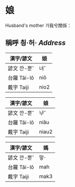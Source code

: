 # 娘
Husband's mother
가我兮關係：

## 稱呼 칑·허· _Address_

漢字/諺文 | 娘
--- | ---
諺文 깐-뿐ˆ | 녀ˆ
台羅 Tâi-lô | niô
戴字 Taiji | nio2


漢字/諺文 | 娘
--- | ---
諺文 깐-뿐ˆ | ᄂᆤˆ
台羅 Tâi-lô | niâu
戴字 Taiji | niau2


漢字/諺文 | 媽
--- | ---
諺文 깐-뿐ˆ | 맣·
台羅 Tâi-lô | mah
戴字 Taiji | mak3


